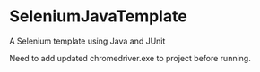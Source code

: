 # SeleniumJavaTemplate
 A Selenium template using Java and JUnit

Need to add updated chromedriver.exe to project before running.
